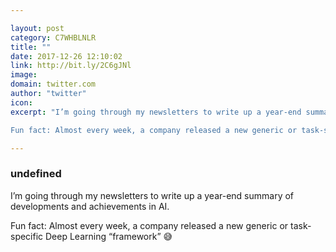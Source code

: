 ```yaml
---

layout: post
category: C7WHBLNLR
title: ""
date: 2017-12-26 12:10:02
link: http://bit.ly/2C6gJNl
image: 
domain: twitter.com
author: "twitter"
icon: 
excerpt: "I’m going through my newsletters to write up a year-end summary of developments and achievements in AI.

Fun fact: Almost every week, a company released a new generic or task-specific Deep Learning “framework” :sweat_smile:"

---
```


### undefined

I’m going through my newsletters to write up a year-end summary of developments and achievements in AI.

Fun fact: Almost every week, a company released a new generic or task-specific Deep Learning “framework” :sweat_smile: